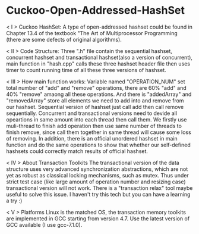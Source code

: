 # Cuckoo-Open-Addressed-HashSet

< I > Cuckoo HashSet: 
  A type of open-addressed hashset could be found in Chapter 13.4 of the textbook "The Art of Multiprocessor Programming (there are some defects of original algorithms).
  
< II > Code Structure:
  Three ".h" file contain the sequential hashset, concurrent hashset and transactional hashset(also a version of concurrent), main function in "hash.cpp" calls these three hashset header file then uses timer to count running time of all these three versions of hashset.

< III > How main function works:
  Variable named "OPERATION_NUM" set total number of "add" and "remove" operations, there are 60% "add" and 40% "remove" amaong all these operations. And there is "addedArray" and "removedArray" store all elements we need to add into and remove from our hashset. Sequential version of hashset just call add then call remove sequentially. Concurrent and transactional versions need to devide all opeartions in same amount into each thread then call them. We firstly use muli-thread to finish add operation then use same number of threads to finish remove, since call them together in same thread will cause some loss of removing.
  In addition, there is an official unordered hashset in main function and do the same operations to show that whether our self-defined hashsets could correctly match results of official hashset.
  
< IV > About Transaction Toolkits
   The transactional version of the data structure uses very advanced synchronization abstractions, which are not yet as robust as classical locking mechanisms, such as mutex. Thus under strict test case (like large amount of operation number and resizing case) transactional version will not work.
   There is a "transaction relax" tool maybe useful to solve this issue. I haven't try this tech but you can have a learning a try :)
   
< V > Platforms
    Linux is the matched OS, the transaction memory toolkits are implemented in GCC starting from version 4.7. Use the latest version of GCC available (I use gcc-7.1.0).
   
